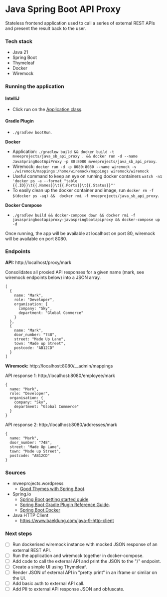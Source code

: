 # Java Spring Boot API Proxy

Stateless frontend application used to call a series of external REST APIs and present the result back to the user.

### Tech stack
* Java 21
* Spring Boot
* Thymeleaf
* Docker
* Wiremock

### Running the application

#### IntelliJ
* Click run on the [Application class](./src/main/java/org/mveeprojects/Application.java).

#### Gradle Plugin
* `./gradlew bootRun`.

**Docker**
* Application: `./gradlew build && docker build -t mveeprojects/java_sb_api_proxy . && docker run -d --name JavaSpringBootApiProxy -p 80:8080 mveeprojects/java_sb_api_proxy`.
* Wiremock: `docker run -d -p 8080:8080 --name wiremock -v ./wiremock/mappings:/home/wiremock/mappings wiremock/wiremock`
* Useful command to keep an eye on running docker containers `watch -n1 'docker ps -a --format "table {{.ID}}\t{{.Names}}\t{{.Ports}}\t{{.Status}}"'`
* To easily clean up the docker container and image, run `docker rm -f $(docker ps -aq) &&  docker rmi -f mveeprojects/java_sb_api_proxy`.

**Docker Compose**
* `./gradlew build && docker-compose down && docker rmi -f javaspringbootapiproxy-javaspringbootapiproxy && docker-compose up -d`
  
Once running, the app will be available at localhost on port 80, wiremock will be available on port 8080.

### Endpoints

**API:** http://localhost/proxy/mark

Consolidates all proxied API responses for a given name (mark, see wiremock endpoints below) into a JSON array.
```
[
  {
    name: "Mark",
    role: "Developer",
    organisation: {
      company: "Sky",
      department: "Global Commerce"
    }
  },
  {
    name: "Mark",
    door_number: "748",
    street: "Made Up Lane",
    town: "Made up Street",
    postcode: "AB12CD"
  }
]
```

**Wiremock:** http://localhost:8080/__admin/mappings

API response 1: http://localhost:8080/employee/mark
```
{
  name: "Mark",
  role: "Developer",
  organisation: {
    company: "Sky",
    department: "Global Commerce"
  }
}
```

API response 2: http://localhost:8080/addresses/mark
```
{
  name: "Mark",
  door_number: "748",
  street: "Made Up Lane",
  town: "Made up Street",
  postcode: "AB12CD"
}
```

### Sources
* mveeprojects.wordpress
  * [Good Thymes with Spring Boot](https://mveeprojects.wordpress.com/2017/11/11/good-thymes-with-spring-boot/).
* Spring.io
  * [Spring Boot getting started guide](https://spring.io/guides/gs/spring-boot).
  * [Spring Boot Gradle Plugin Reference Guide](https://docs.spring.io/spring-boot/docs/current/gradle-plugin/reference/htmlsingle/).
  * [Spring Boot Docker](https://spring.io/guides/topicals/spring-boot-docker)
* Java HTTP Client
  * https://www.baeldung.com/java-9-http-client

### Next steps
- [ ] Run dockerised wiremock instance with mocked JSON response of an external REST API.
- [ ] Run the application and wiremock together in docker-compose.
- [ ] Add code to call the external API and print the JSON to the "/" endpoint.
- [ ] Create a simple UI using Thymeleaf.
- [ ] Render JSON of external API in "pretty print" in an iframe or similar on the UI.
- [ ] Add basic auth to external API call. 
- [ ] Add PII to external API response JSON and obfuscate. 
